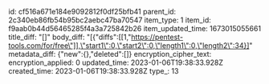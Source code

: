 id: cf516a671e184e9092812f0df25bfb41
parent_id: 2c340eb86fb54b95bc2aebc47ba70547
item_type: 1
item_id: f9aab0b44d56465285f4a3a725842b26
item_updated_time: 1673015055661
title_diff: "[]"
body_diff: "[{\"diffs\":[[1,\"https://pentest-tools.com/for/free\"]],\"start1\":0,\"start2\":0,\"length1\":0,\"length2\":34}]"
metadata_diff: {"new":{},"deleted":[]}
encryption_cipher_text: 
encryption_applied: 0
updated_time: 2023-01-06T19:38:33.928Z
created_time: 2023-01-06T19:38:33.928Z
type_: 13